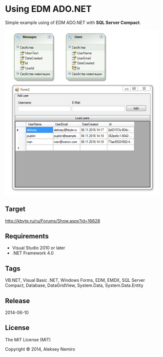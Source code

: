 ﻿# Using EDM ADO.NET

Simple example using of EDM ADO.NET with **SQL Server Compact**.

![Preview](preview.png)

## Target

http://kbyte.ru/ru/Forums/Show.aspx?id=16628

## Requirements

* Visual Studio 2010 or later
* .NET Framework 4.0

## Tags 

VB.NET, Visual Basic .NET, Windows Forms, EDM, EMDX, SQL Server Compact, Database, DataGridView, System.Data, System.Data.Entity

## Release

2014-06-10

## License

The MIT License (MIT)

Copyright © 2014, Aleksey Nemiro